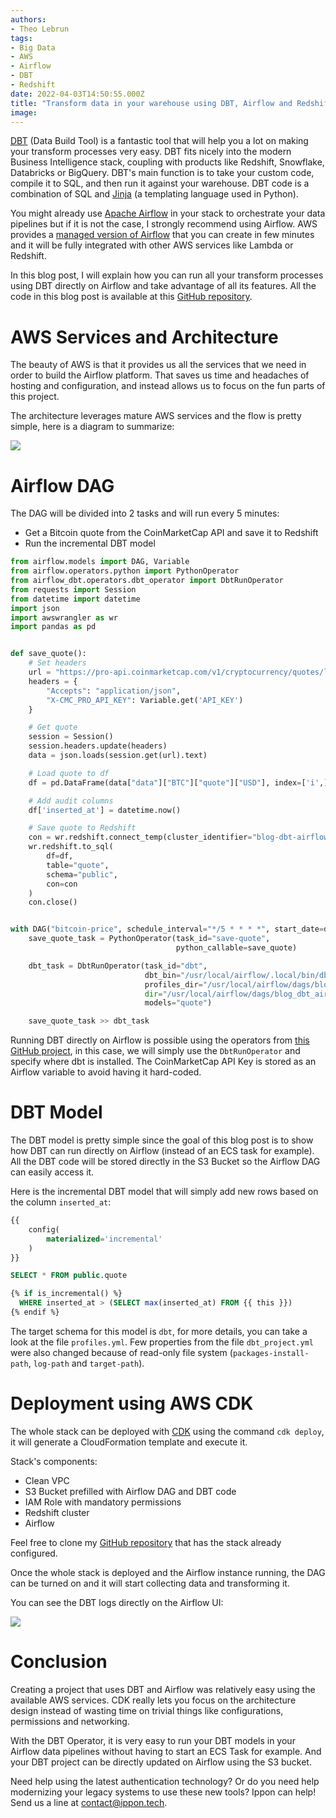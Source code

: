 ```yaml
---
authors:
- Theo Lebrun
tags:
- Big Data
- AWS
- Airflow
- DBT
- Redshift
date: 2022-04-03T14:50:55.000Z
title: "Transform data in your warehouse using DBT, Airflow and Redshift"
image: 
---
```


[DBT](https://www.getdbt.com/) (Data Build Tool) is a fantastic tool that will help you a lot on making your transform processes very easy. DBT fits nicely into the modern Business Intelligence stack, coupling with products like Redshift, Snowflake, Databricks or BigQuery. DBT's main function is to take your custom code, compile it to SQL, and then run it against your warehouse. DBT code is a combination of SQL and [Jinja](https://palletsprojects.com/p/jinja/) (a templating language used in Python).

You might already use [Apache Airflow](https://airflow.apache.org/) in your stack to orchestrate your data pipelines but if it is not the case, I strongly recommend using Airflow. AWS provides a [managed version of Airflow](https://aws.amazon.com/managed-workflows-for-apache-airflow/) that you can create in few minutes and it will be fully integrated with other AWS services like Lambda or Redshift.

In this blog post, I will explain how you can run all your transform processes using DBT directly on Airflow and take advantage of all its features. All the code in this blog post is available at this [GitHub repository](https://github.com/Falydoor/blog-dbt-airflow).

# AWS Services and Architecture

The beauty of AWS is that it provides us all the services that we need in order to build the Airflow platform. That saves us time and headaches of hosting and configuration, and instead allows us to focus on the fun parts of this project.

The architecture leverages mature AWS services and the flow is pretty simple, here is a diagram to summarize:

![](https://raw.githubusercontent.com/Falydoor/blog-usa/blog-dbt-airflow/images/2022/04/dbt-airflow-diagram.png)

# Airflow DAG

The DAG will be divided into 2 tasks and will run every 5 minutes:
- Get a Bitcoin quote from the CoinMarketCap API and save it to Redshift
- Run the incremental DBT model

```python
from airflow.models import DAG, Variable
from airflow.operators.python import PythonOperator
from airflow_dbt.operators.dbt_operator import DbtRunOperator
from requests import Session
from datetime import datetime
import json
import awswrangler as wr
import pandas as pd


def save_quote():
    # Set headers
    url = "https://pro-api.coinmarketcap.com/v1/cryptocurrency/quotes/latest?symbol=BTC"
    headers = {
        "Accepts": "application/json",
        "X-CMC_PRO_API_KEY": Variable.get('API_KEY')
    }

    # Get quote
    session = Session()
    session.headers.update(headers)
    data = json.loads(session.get(url).text)

    # Load quote to df
    df = pd.DataFrame(data["data"]["BTC"]["quote"]["USD"], index=['i',])

    # Add audit columns
    df['inserted_at'] = datetime.now()

    # Save quote to Redshift
    con = wr.redshift.connect_temp(cluster_identifier="blog-dbt-airflow", user="awsuser", database="dev", auto_create=False)
    wr.redshift.to_sql(
        df=df,
        table="quote",
        schema="public",
        con=con
    )
    con.close()


with DAG("bitcoin-price", schedule_interval="*/5 * * * *", start_date=datetime(2022, 4, 5), catchup=False) as dag:
    save_quote_task = PythonOperator(task_id="save-quote",
                                     python_callable=save_quote)

    dbt_task = DbtRunOperator(task_id="dbt",
                              dbt_bin="/usr/local/airflow/.local/bin/dbt",
                              profiles_dir="/usr/local/airflow/dags/blog_dbt_airflow/",
                              dir="/usr/local/airflow/dags/blog_dbt_airflow/",
                              models="quote")

    save_quote_task >> dbt_task
```

Running DBT directly on Airflow is possible using the operators from [this GitHub project](https://github.com/gocardless/airflow-dbt), in this case, we will simply use the `DbtRunOperator` and specify where dbt is installed. The CoinMarketCap API Key is stored as an Airflow variable to avoid having it hard-coded.

# DBT Model

The DBT model is pretty simple since the goal of this blog post is to show how DBT can run directly on Airflow (instead of an ECS task for example). All the DBT code will be stored directly in the S3 Bucket so the Airflow DAG can easily access it.

Here is the incremental DBT model that will simply add new rows based on the column `inserted_at`:

```sql
{{
    config(
        materialized='incremental'
    )
}}

SELECT * FROM public.quote

{% if is_incremental() %}
  WHERE inserted_at > (SELECT max(inserted_at) FROM {{ this }})
{% endif %}
```

The target schema for this model is `dbt`, for more details, you can take a look at the file `profiles.yml`. Few properties from the file `dbt_project.yml` were also changed because of read-only file system (`packages-install-path`, `log-path` and `target-path`).

# Deployment using AWS CDK

The whole stack can be deployed with [CDK](https://aws.amazon.com/cdk/) using the command `cdk deploy`, it will generate a CloudFormation template and execute it.

Stack's components:
- Clean VPC
- S3 Bucket prefilled with Airflow DAG and DBT code
- IAM Role with mandatory permissions
- Redshift cluster
- Airflow

Feel free to clone my [GitHub repository](https://github.com/Falydoor/blog-dbt-airflow) that has the stack already configured.

Once the whole stack is deployed and the Airflow instance running, the DAG can be turned on and it will start collecting data and transforming it.

You can see the DBT logs directly on the Airflow UI:

![](https://raw.githubusercontent.com/Falydoor/blog-usa/blog-dbt-airflow/images/2022/04/dbt-airflow-logs.png)

# Conclusion

Creating a project that uses DBT and Airflow was relatively easy using the available AWS services. CDK really lets you focus on the architecture design instead of wasting time on trivial things like configurations, permissions and networking.

With the DBT Operator, it is very easy to run your DBT models in your Airflow data pipelines without having to start an ECS Task for example. And your DBT project can be directly updated on Airflow using the S3 bucket. 

Need help using the latest authentication technology? Or do you need help modernizing your legacy systems to use these new tools? Ippon can help! Send us a line at [contact@ippon.tech](mailto:contact@ippon.tech).